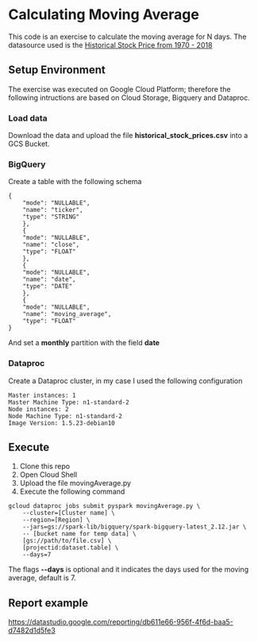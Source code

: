 # Calculating Moving Average

This code is an exercise to calculate the moving average for N days.
The datasource used is the [Historical Stock Price from 1970 - 2018](https://www.kaggle.com/ehallmar/daily-historical-stock-prices-1970-2018?select=historical_stocks.csv)

## Setup Environment
The exercise was executed on Google Cloud Platform; therefore the following intructions are based on Cloud Storage, Bigquery and Dataproc.

### Load data
Download the data and upload the file **historical_stock_prices.csv** into a GCS Bucket.

### BigQuery
Create a table with the following schema
```
{
    "mode": "NULLABLE",
    "name": "ticker",
    "type": "STRING"
    },
    {
    "mode": "NULLABLE",
    "name": "close",
    "type": "FLOAT"
    },
    {
    "mode": "NULLABLE",
    "name": "date",
    "type": "DATE"
    },
    {
    "mode": "NULLABLE",
    "name": "moving_average",
    "type": "FLOAT"
}
```
And set a **monthly** partition with the field **date**

### Dataproc
Create a Dataproc cluster, in my case I used the following configuration
```
Master instances: 1
Master Machine Type: n1-standard-2
Node instances: 2
Node Machine Type: n1-standard-2
Image Version: 1.5.23-debian10
```
## Execute
1. Clone this repo
2. Open Cloud Shell
3. Upload the file movingAverage.py
4. Execute the following command
```
gcloud dataproc jobs submit pyspark movingAverage.py \
    --cluster=[Cluster name] \
    --region=[Region] \
    --jars=gs://spark-lib/bigquery/spark-bigquery-latest_2.12.jar \
    -- [bucket name for temp data] \
    [gs://path/to/file.csv] \
    [projectid:dataset.table] \
    --days=7
```
The flags **--days** is optional and it indicates the days used for the moving average, default is 7.

## Report example
https://datastudio.google.com/reporting/db611e66-956f-4f6d-baa5-d7482d1d5fe3

